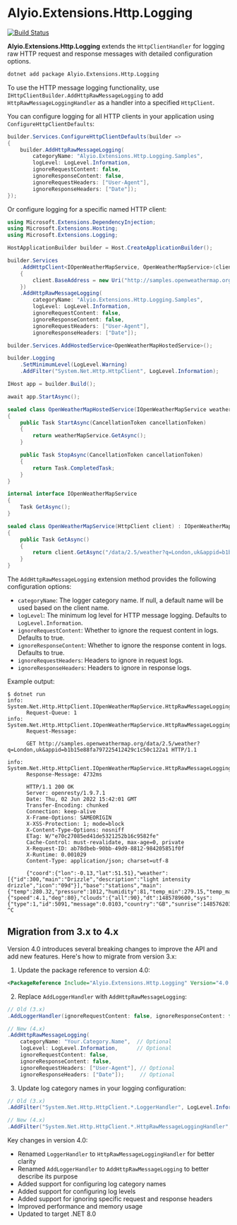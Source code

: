 # Alyio.Extensions.Http.Logging

[![Build Status](https://github.com/ousiax/Alyio.Extensions.Http.Logging/actions/workflows/ci.yml/badge.svg?branch=main)](https://github.com/ousiax/Alyio.Extensions.Http.Logging/actions/workflows/ci.yml)

**Alyio.Extensions.Http.Logging** extends the `HttpClientHandler` for logging raw HTTP request and response messages with detailed configuration options.

```sh
dotnet add package Alyio.Extensions.Http.Logging
```

To use the HTTP message logging functionality, use `IHttpClientBuilder.AddHttpRawMessageLogging` to add `HttpRawMessageLoggingHandler` as a handler into a specified `HttpClient`.

You can configure logging for all HTTP clients in your application using `ConfigureHttpClientDefaults`:

```cs
builder.Services.ConfigureHttpClientDefaults(builder =>
{
    builder.AddHttpRawMessageLogging(
        categoryName: "Alyio.Extensions.Http.Logging.Samples",
        logLevel: LogLevel.Information,
        ignoreRequestContent: false,
        ignoreResponseContent: false,
        ignoreRequestHeaders: ["User-Agent"],
        ignoreResponseHeaders: ["Date"]);
});
```

Or configure logging for a specific named HTTP client:

```cs
using Microsoft.Extensions.DependencyInjection;
using Microsoft.Extensions.Hosting;
using Microsoft.Extensions.Logging;

HostApplicationBuilder builder = Host.CreateApplicationBuilder();

builder.Services
    .AddHttpClient<IOpenWeatherMapService, OpenWeatherMapService>(client =>
    {
        client.BaseAddress = new Uri("http://samples.openweathermap.org");
    })
    .AddHttpRawMessageLogging(
        categoryName: "Alyio.Extensions.Http.Logging.Samples",
        logLevel: LogLevel.Information,
        ignoreRequestContent: false,
        ignoreResponseContent: false,
        ignoreRequestHeaders: ["User-Agent"],
        ignoreResponseHeaders: ["Date"]);

builder.Services.AddHostedService<OpenWeatherMapHostedService>();

builder.Logging
    .SetMinimumLevel(LogLevel.Warning)
    .AddFilter("System.Net.Http.HttpClient", LogLevel.Information);

IHost app = builder.Build();

await app.StartAsync();

sealed class OpenWeatherMapHostedService(IOpenWeatherMapService weatherMapService) : IHostedService
{
    public Task StartAsync(CancellationToken cancellationToken)
    {
        return weatherMapService.GetAsync();
    }

    public Task StopAsync(CancellationToken cancellationToken)
    {
        return Task.CompletedTask;
    }
}

internal interface IOpenWeatherMapService
{
    Task GetAsync();
}

sealed class OpenWeatherMapService(HttpClient client) : IOpenWeatherMapService
{
    public Task GetAsync()
    {
        return client.GetAsync("/data/2.5/weather?q=London,uk&appid=b1b15e88fa797225412429c1c50c122a1");
    }
}
```

The `AddHttpRawMessageLogging` extension method provides the following configuration options:

- `categoryName`: The logger category name. If null, a default name will be used based on the client name.
- `logLevel`: The minimum log level for HTTP message logging. Defaults to `LogLevel.Information`.
- `ignoreRequestContent`: Whether to ignore the request content in logs. Defaults to true.
- `ignoreResponseContent`: Whether to ignore the response content in logs. Defaults to true.
- `ignoreRequestHeaders`: Headers to ignore in request logs.
- `ignoreResponseHeaders`: Headers to ignore in response logs.

Example output:

```console
$ dotnet run
info: System.Net.Http.HttpClient.IOpenWeatherMapService.HttpRawMessageLoggingHandler[0]
      Request-Queue: 1
info: System.Net.Http.HttpClient.IOpenWeatherMapService.HttpRawMessageLoggingHandler[0]
      Request-Message: 
      
      GET http://samples.openweathermap.org/data/2.5/weather?q=London,uk&appid=b1b15e88fa797225412429c1c50c122a1 HTTP/1.1
      
info: System.Net.Http.HttpClient.IOpenWeatherMapService.HttpRawMessageLoggingHandler[0]
      Response-Message: 4732ms
      
      HTTP/1.1 200 OK
      Server: openresty/1.9.7.1
      Date: Thu, 02 Jun 2022 15:42:01 GMT
      Transfer-Encoding: chunked
      Connection: keep-alive
      X-Frame-Options: SAMEORIGIN
      X-XSS-Protection: 1; mode=block
      X-Content-Type-Options: nosniff
      ETag: W/"e70c27085ed41de5321252b16c9582fe"
      Cache-Control: must-revalidate, max-age=0, private
      X-Request-ID: ab78dbeb-90bb-49d9-8812-984205851f0f
      X-Runtime: 0.001029
      Content-Type: application/json; charset=utf-8
      
      {"coord":{"lon":-0.13,"lat":51.51},"weather":[{"id":300,"main":"Drizzle","description":"light intensity drizzle","icon":"09d"}],"base":"stations","main":{"temp":280.32,"pressure":1012,"humidity":81,"temp_min":279.15,"temp_max":281.15},"visibility":10000,"wind":{"speed":4.1,"deg":80},"clouds":{"all":90},"dt":1485789600,"sys":{"type":1,"id":5091,"message":0.0103,"country":"GB","sunrise":1485762037,"sunset":1485794875},"id":2643743,"name":"London","cod":200}
^C
```

## Migration from 3.x to 4.x

Version 4.0 introduces several breaking changes to improve the API and add new features. Here's how to migrate from version 3.x:

1. Update the package reference to version 4.0:
```xml
<PackageReference Include="Alyio.Extensions.Http.Logging" Version="4.0.0" />
```

2. Replace `AddLoggerHandler` with `AddHttpRawMessageLogging`:
```cs
// Old (3.x)
.AddLoggerHandler(ignoreRequestContent: false, ignoreResponseContent: false)

// New (4.x)
.AddHttpRawMessageLogging(
    categoryName: "Your.Category.Name",  // Optional
    logLevel: LogLevel.Information,      // Optional
    ignoreRequestContent: false,
    ignoreResponseContent: false,
    ignoreRequestHeaders: ["User-Agent"], // Optional
    ignoreResponseHeaders: ["Date"]);     // Optional
```

3. Update log category names in your logging configuration:
```cs
// Old (3.x)
.AddFilter("System.Net.Http.HttpClient.*.LoggerHandler", LogLevel.Information)

// New (4.x)
.AddFilter("System.Net.Http.HttpClient.*.HttpRawMessageLoggingHandler", LogLevel.Information)
```

Key changes in version 4.0:
- Renamed `LoggerHandler` to `HttpRawMessageLoggingHandler` for better clarity
- Renamed `AddLoggerHandler` to `AddHttpRawMessageLogging` to better describe its purpose
- Added support for configuring log category names
- Added support for configuring log levels
- Added support for ignoring specific request and response headers
- Improved performance and memory usage
- Updated to target .NET 8.0
